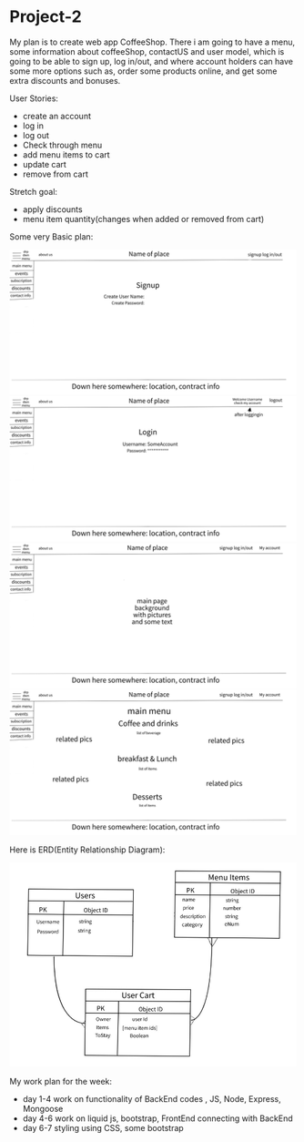 # Project-2

   My plan is to create web app CoffeeShop. There i am going to have a menu, some information about
 coffeeShop, contactUS and user model, which is going to be able to sign up, log in/out, and where account holders can have some more options such as, order some products online, and get some extra discounts and bonuses.


User Stories: 
- create an account 
- log in
- log out
- Check through menu
- add menu items to cart
- update cart
- remove from cart


Stretch goal: 
- apply discounts
- menu item quantity(changes when added or removed from cart)

Some very Basic plan:


![](imgs/signup%20page%20project2.jpeg)
![](imgs/login%20page%20project2.jpeg)
![](imgs/Main%20Page%20project2.jpeg)
![](imgs/menu%20page%20project%202.jpeg)


Here is ERD(Entity Relationship Diagram):


![](imgs/newERD.jpeg)


My work plan for the week:
- day 1-4 work on functionality of BackEnd codes , JS, Node, Express, Mongoose
- day 4-6 work on liquid js, bootstrap, FrontEnd connecting with BackEnd
- day 6-7 styling using CSS, some bootstrap